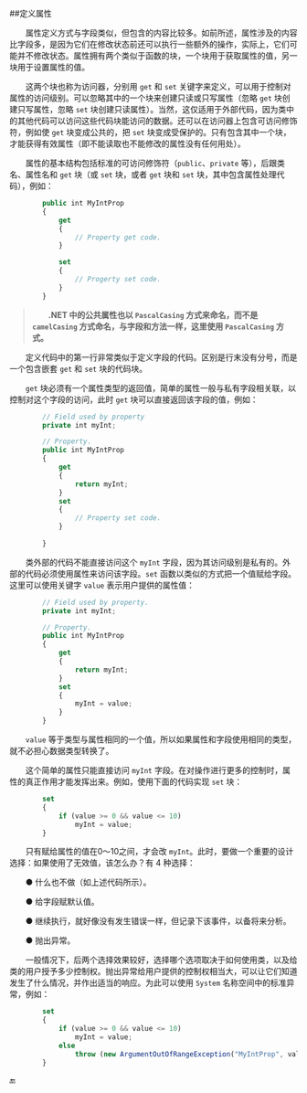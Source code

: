 ##定义属性

&emsp;&emsp;属性定义方式与字段类似，但包含的内容比较多。如前所述，属性涉及的内容比字段多，是因为它们在修改状态前还可以执行一些额外的操作，实际上，它们可能并不修改状态。属性拥有两个类似于函数的块，一个块用于获取属性的值，另一块用于设置属性的值。

&emsp;&emsp;这两个块也称为访问器，分别用 `get` 和 `set` 关键字来定义，可以用于控制对属性的访问级别。可以忽略其中的一个块来创建只读或只写属性（忽略 `get` 块创建只写属性，忽略 `set` 块创建只读属性）。当然，这仅适用于外部代码，因为类中的其他代码可以访问这些代码块能访问的数据。还可以在访问器上包含可访问修饰符，例如使 `get` 块变成公共的，把 `set` 块变成受保护的。只有包含其中一个块，才能获得有效属性（即不能读取也不能修改的属性没有任何用处）。


&emsp;&emsp;属性的基本结构包括标准的可访问修饰符（`public`、`private` 等），后跟类名、属性名和 `get` 块（或 `set` 块，或者 `get` 块和 `set` 块，其中包含属性处理代码），例如：

```javascript
        public int MyIntProp
        {
            get
            {
                // Property get code.
            }

            set
            {
                // Progerty set code.
            }
        }
```

>&emsp;&emsp;**.NET 中的公共属性也以 `PascalCasing` 方式来命名，而不是 `camelCasing` 方式命名，与字段和方法一样，这里使用 `PascalCasing` 方式。**

&emsp;&emsp;定义代码中的第一行非常类似于定义字段的代码。区别是行末没有分号，而是一个包含嵌套 `get` 和 `set` 块的代码块。

&emsp;&emsp;`get` 块必须有一个属性类型的返回值，简单的属性一般与私有字段相关联，以控制对这个字段的访问，此时 `get` 块可以直接返回该字段的值，例如：

```javascript
        // Field used by property
        private int myInt;

        // Property.
        public int MyIntProp
        {
            get
            {
                return myInt;
            }
            set
            {
                // Property set code.
            }
        
        }
```

&emsp;&emsp;类外部的代码不能直接访问这个 `myInt` 字段，因为其访问级别是私有的。外部的代码必须使用属性来访问该字段。`set` 函数以类似的方式把一个值赋给字段。这里可以使用关键字 `value` 表示用户提供的属性值：

```javascript
        // Field used by property.
        private int myInt;

        // Property.
        public int MyIntProp
        {
            get
            {
                return myInt;
            }
            set
            {
                myInt = value;
            }
        }
```

&emsp;&emsp;`value` 等于类型与属性相同的一个值，所以如果属性和字段使用相同的类型，就不必担心数据类型转换了。

&emsp;&emsp;这个简单的属性只能直接访问 `myInt` 字段。在对操作进行更多的控制时，属性的真正作用才能发挥出来。例如，使用下面的代码实现 `set` 块：

```javascript
        set
        {
            if (value >= 0 && value <= 10)
                myInt = value;
        }
```

&emsp;&emsp;只有赋给属性的值在0～10之间，才会改 `myInt`。此时，要做一个重要的设计选择：如果使用了无效值，该怎么办？有 4 种选择：

&emsp;&emsp;● 什么也不做（如上述代码所示）。

&emsp;&emsp;● 给字段赋默认值。

&emsp;&emsp;● 继续执行，就好像没有发生错误一样，但记录下该事件，以备将来分析。

&emsp;&emsp;● 抛出异常。

&emsp;&emsp;一般情况下，后两个选择效果较好，选择哪个选项取决于如何使用类，以及给类的用户授予多少控制权。抛出异常给用户提供的控制权相当大，可以让它们知道发生了什么情况，并作出适当的响应。为此可以使用 `System` 名称空间中的标准异常，例如：

```javascript
        set
        {
            if (value >= 0 && value <= 10)
                myInt = value;
            else
                throw (new ArgumentOutOfRangeException("MyIntProp", value, "MyIntProp must be assigned a value between 0 and 10."));
        }
```





















🔚